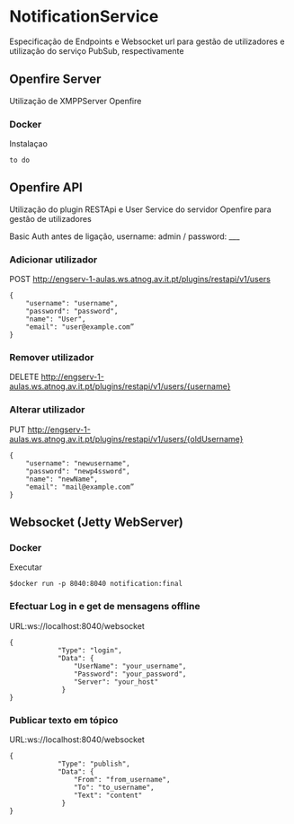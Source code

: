 # NotificationService

Especificação de Endpoints e Websocket url para gestão de utilizadores e utilização do serviço PubSub, respectivamente

## Openfire Server

Utilização de XMPPServer Openfire

### Docker

Instalaçao

```
to do
```
## Openfire API

Utilização do plugin RESTApi e User Service do servidor Openfire para gestão de utilizadores

Basic Auth antes de ligação, username: admin / password: ___

### Adicionar utilizador

POST http://engserv-1-aulas.ws.atnog.av.it.pt/plugins/restapi/v1/users
```
{
    "username": "username",
    "password": "password",
    "name": "User",
    "email": "user@example.com”
}
```
### Remover utilizador

DELETE http://engserv-1-aulas.ws.atnog.av.it.pt/plugins/restapi/v1/users/{username}

### Alterar utilizador 
PUT http://engserv-1-aulas.ws.atnog.av.it.pt/plugins/restapi/v1/users/{oldUsername}

```
{
    "username": "newusername",
    "password": "newp4ssword",
    "name": "newName",
    "email": "mail@example.com”
}
```
## Websocket (Jetty WebServer)

### Docker

Executar

```
$docker run -p 8040:8040 notification:final
```

### Efectuar Log in e get de mensagens offline

URL:ws://localhost:8040/websocket

```
{
            "Type": "login",
            "Data": {
                "UserName": "your_username",
                "Password": "your_password",
                "Server": "your_host"
             }
}
```
### Publicar texto em tópico

URL:ws://localhost:8040/websocket

```
{
            "Type": "publish",
            "Data": {
                "From": "from_username",
                "To": "to_username",
                "Text": "content"
             }
}

```


